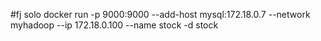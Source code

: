 #fj solo
docker run -p 9000:9000 --add-host mysql:172.18.0.7 --network myhadoop --ip 172.18.0.100 --name stock -d stock
